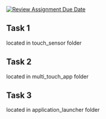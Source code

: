 [![Review Assignment Due Date](https://classroom.github.com/assets/deadline-readme-button-24ddc0f5d75046c5622901739e7c5dd533143b0c8e959d652212380cedb1ea36.svg)](https://classroom.github.com/a/u7dalmII)

## Task 1

located in touch_sensor folder

## Task 2

located in multi_touch_app folder

## Task 3

located in application_launcher folder
